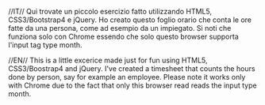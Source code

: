 //IT//
Qui trovate un piccolo esercizio fatto utilizzando HTML5, CSS3/Bootstrap4 e jQuery.
Ho creato questo foglio orario che conta le ore fatte da una persona, come ad esempio da un impiegato.
Si noti che funziona solo con Chrome essendo che solo questo browser supporta l'input tag type month.

//EN//
This is a little excerice made just for fun using HTML5, CSS3/Boostrap4 and jQuery.
I've created a timesheet that counts the hours done by person, say for example an employee.
Please note it works only with Chrome due to the fact that only this browser read reads the input type month.
